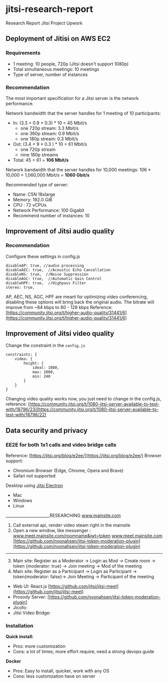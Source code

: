 # jitsi-research-report
Research Report Jitsi Project Upwork

## Deployment of Jitisi on AWS EC2

### Requirements

- 1 meeting: 10 people, 720p (Jitsi doesn't support 1080p)
- Total simultaneous meetings: 10 meetings
- Type of server, number of instances
### Recommendation
The most important specification for a Jitsi server is the network performance.

Network bandwidth that the server handles for 1 meeting of 10 participants:
- In: (3.3 + 0.9 + 0.3) * 10 = 45 Mbit/s
	- one 720p stream: 3.3 Mbit/s
	- one 360p stream: 0.9 Mbit/s
	- one 180p stream: 0.3 Mbit/s
- Out: (3.4 + 9 * 0.3 ) * 10 = 61 Mbit/s
	- one 720p stream
	- nine 180p streams
- Total: 45 + 61 = **106 Mbit/s**

Network bandwidth that the server handles for 10,000 meetings: 106 * 10,000 = 1,060,000 Mbit/s = **1060 Gbit/s**

Recommended type of server:
- Name: C5N 18xlarge
- Memory: 192.0 GiB
- CPU : 72 vCPUs
- Network Performance: 100 Gigabit
- Recommend number of instances: 10
## Improvement of Jitsi audio quality
### Recommendation
Configure these settings in config.js
```
disableAP: true, //audio processing
disableAEC: true,  //Acoustic Echo Cancellation
disableNS: true,  //Noise Suppression
disableAGC: true,  //Automatic Gain Control
disableHPF: true,  //Highpass Filter
stereo: true,
```
AP, AEC, NS, AGC, HPF are meant for optimizing video conferencing, disabling these options will bring back the original audio.
The bitrate will improve from ~64 kbps to 80 - 128 kbps
Reference: [https://community.jitsi.org/t/higher-audio-quality/31441/6](https://community.jitsi.org/t/higher-audio-quality/31441/6)


## Improvement of Jitsi video quality
Change the constraint in the `config.js`
```
constraints: {
    video: {
        height: {
            ideal: 1080,
            max: 1080,
            min: 240
        }
    }
}
```
Changing video quality works now, you just need to change in the config.js, reference: [https://community.jitsi.org/t/1080-jitsi-server-available-to-test-with/18796/23](https://community.jitsi.org/t/1080-jitsi-server-available-to-test-with/18796/22)

## Data security and privacy
### EE2E for both 1x1 calls and video bridge calls
Reference: [https://jitsi.org/blog/e2ee/](https://jitsi.org/blog/e2ee/)
Browser support:
- Chromium Browser (Edge, Chrome, Opera and Brave)
- Safari not supported

Desktop using [Jitsi Electron](https://github.com/jitsi/jitsi-meet-electron)
- Mac
- Windows
- Linux

______________________RESEARCHING
www.mainsite.com
1. Call external api, render video steam right in the mainsite
2. Open a new window, like messenger : www.meet.mainsite.com/roomname&jwt=token
www.meet.mainsite.com
[https://github.com/nvonahsen/jitsi-token-moderation-plugin](https://github.com/nvonahsen/jitsi-token-moderation-plugin)

___
3. Main site: Register as a Moderator -> Login as Mod -> Create room -> token {moderator: true} -> Join meeting -> Mod of the meeting
4. Main site: Register as a Participant -> Login as Participant -> token{moderator: false}-> Join Meeting -> Participant of the meeting

- Web UI: React.js [https://github.com/jitsi/jitsi-meet](https://github.com/jitsi/jitsi-meet)
- Prosody Server:  [https://github.com/nvonahsen/jitsi-token-moderation-plugin]
- Jicofo: 
- Jitsi Video Bridge: 

### Installation
**Quick install:** 
- Pros: more customization
- Cons: a lot of times, more effort require, need a strong devops guide

**Docker** 
- Pros: Easy to install, quicker, work with any OS
- Cons: less customzation have on server
